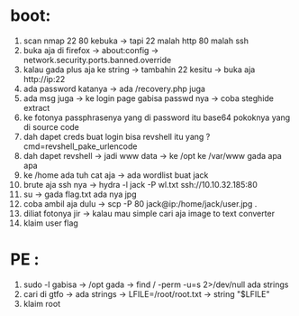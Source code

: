 # boot:
1. scan nmap 22 80 kebuka -> tapi 22 malah http 80 malah ssh
2. buka aja di firefox -> about:config -> network.security.ports.banned.override
3. kalau gada plus aja ke string -> tambahin 22 kesitu -> buka aja http://ip:22 
4. ada password katanya -> ada /recovery.php juga
5. ada msg juga -> ke login page gabisa passwd nya -> coba steghide extract 
6. ke fotonya passphrasenya yang di password itu base64 pokoknya yang di source code
7. dah dapet creds buat login bisa revshell itu yang ?cmd=revshell_pake_urlencode
8. dah dapet revshell -> jadi www data -> ke /opt ke /var/www gada apa apa
9. ke /home ada tuh cat aja -> ada wordlist buat jack
10. brute aja ssh nya -> hydra -l jack -P wl.txt ssh://10.10.32.185:80
11. su -> gada flag.txt ada nya jpg
12. coba ambil aja dulu -> scp -P 80 jack@ip:/home/jack/user.jpg .
13. diliat fotonya jir -> kalau mau simple cari aja image to text converter
14. klaim user flag 


# PE :
1. sudo -l gabisa -> /opt gada -> find / -perm -u=s 2>/dev/null ada strings
2. cari di gtfo -> ada strings -> LFILE=/root/root.txt -> string "$LFILE"
3. klaim root
